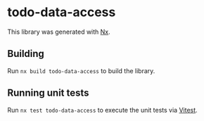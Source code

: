 # todo-data-access

This library was generated with [Nx](https://nx.dev).

## Building

Run `nx build todo-data-access` to build the library.

## Running unit tests

Run `nx test todo-data-access` to execute the unit tests via [Vitest](https://vitest.dev/).
